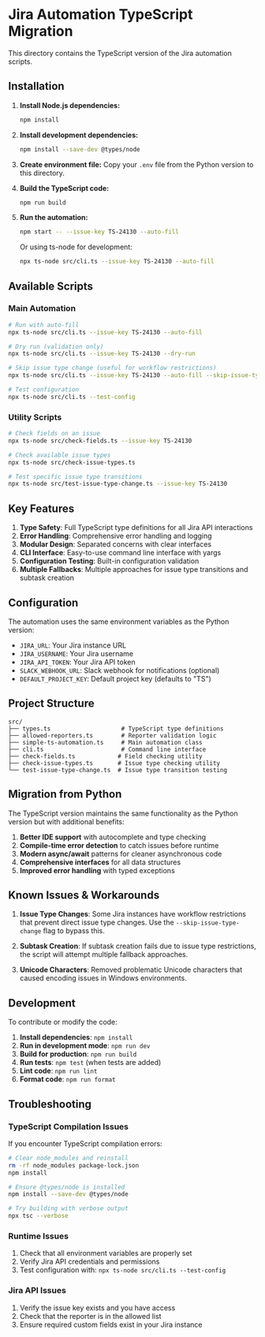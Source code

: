 # Jira Automation TypeScript Migration

This directory contains the TypeScript version of the Jira automation scripts.

## Installation

1. **Install Node.js dependencies:**
   ```bash
   npm install
   ```

2. **Install development dependencies:**
   ```bash
   npm install --save-dev @types/node
   ```

3. **Create environment file:**
   Copy your `.env` file from the Python version to this directory.

4. **Build the TypeScript code:**
   ```bash
   npm run build
   ```

5. **Run the automation:**
   ```bash
   npm start -- --issue-key TS-24130 --auto-fill
   ```
   
   Or using ts-node for development:
   ```bash
   npx ts-node src/cli.ts --issue-key TS-24130 --auto-fill
   ```

## Available Scripts

### Main Automation
```bash
# Run with auto-fill
npx ts-node src/cli.ts --issue-key TS-24130 --auto-fill

# Dry run (validation only)
npx ts-node src/cli.ts --issue-key TS-24130 --dry-run

# Skip issue type change (useful for workflow restrictions)
npx ts-node src/cli.ts --issue-key TS-24130 --auto-fill --skip-issue-type-change

# Test configuration
npx ts-node src/cli.ts --test-config
```

### Utility Scripts
```bash
# Check fields on an issue
npx ts-node src/check-fields.ts --issue-key TS-24130

# Check available issue types
npx ts-node src/check-issue-types.ts

# Test specific issue type transitions
npx ts-node src/test-issue-type-change.ts --issue-key TS-24130
```

## Key Features

1. **Type Safety**: Full TypeScript type definitions for all Jira API interactions
2. **Error Handling**: Comprehensive error handling and logging
3. **Modular Design**: Separated concerns with clear interfaces
4. **CLI Interface**: Easy-to-use command line interface with yargs
5. **Configuration Testing**: Built-in configuration validation
6. **Multiple Fallbacks**: Multiple approaches for issue type transitions and subtask creation

## Configuration

The automation uses the same environment variables as the Python version:

- `JIRA_URL`: Your Jira instance URL
- `JIRA_USERNAME`: Your Jira username  
- `JIRA_API_TOKEN`: Your Jira API token
- `SLACK_WEBHOOK_URL`: Slack webhook for notifications (optional)
- `DEFAULT_PROJECT_KEY`: Default project key (defaults to "TS")

## Project Structure

```
src/
├── types.ts                    # TypeScript type definitions
├── allowed-reporters.ts        # Reporter validation logic
├── simple-ts-automation.ts     # Main automation class
├── cli.ts                      # Command line interface
├── check-fields.ts            # Field checking utility
├── check-issue-types.ts       # Issue type checking utility
└── test-issue-type-change.ts  # Issue type transition testing
```

## Migration from Python

The TypeScript version maintains the same functionality as the Python version but with additional benefits:

1. **Better IDE support** with autocomplete and type checking
2. **Compile-time error detection** to catch issues before runtime
3. **Modern async/await** patterns for cleaner asynchronous code
4. **Comprehensive interfaces** for all data structures
5. **Improved error handling** with typed exceptions

## Known Issues & Workarounds

1. **Issue Type Changes**: Some Jira instances have workflow restrictions that prevent direct issue type changes. Use the `--skip-issue-type-change` flag to bypass this.

2. **Subtask Creation**: If subtask creation fails due to issue type restrictions, the script will attempt multiple fallback approaches.

3. **Unicode Characters**: Removed problematic Unicode characters that caused encoding issues in Windows environments.

## Development

To contribute or modify the code:

1. **Install dependencies**: `npm install`
2. **Run in development mode**: `npm run dev`
3. **Build for production**: `npm run build`
4. **Run tests**: `npm test` (when tests are added)
5. **Lint code**: `npm run lint`
6. **Format code**: `npm run format`

## Troubleshooting

### TypeScript Compilation Issues
If you encounter TypeScript compilation errors:

```bash
# Clear node_modules and reinstall
rm -rf node_modules package-lock.json
npm install

# Ensure @types/node is installed
npm install --save-dev @types/node

# Try building with verbose output
npx tsc --verbose
```

### Runtime Issues
1. Check that all environment variables are properly set
2. Verify Jira API credentials and permissions
3. Test configuration with: `npx ts-node src/cli.ts --test-config`

### Jira API Issues
1. Verify the issue key exists and you have access
2. Check that the reporter is in the allowed list
3. Ensure required custom fields exist in your Jira instance
